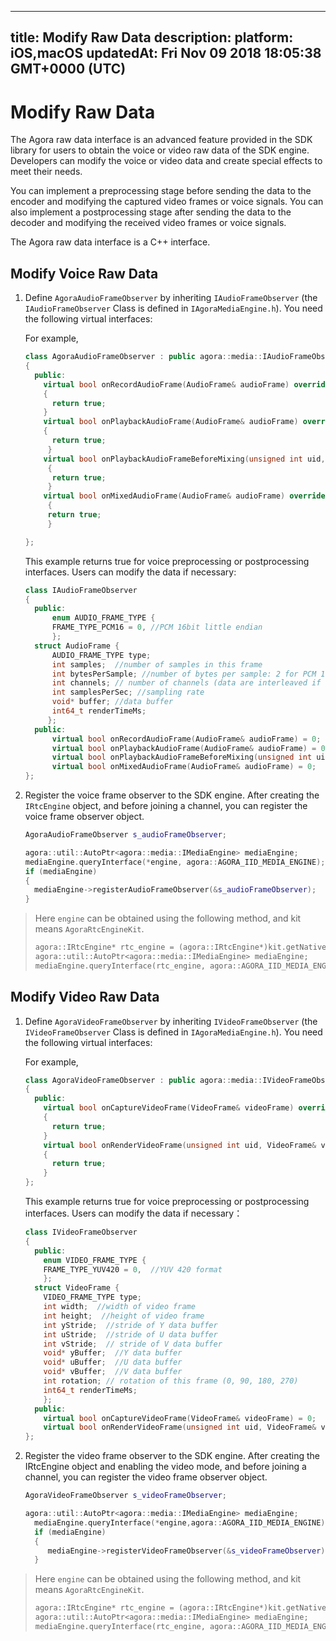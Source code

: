 
---
title: Modify Raw Data
description: 
platform: iOS,macOS
updatedAt: Fri Nov 09 2018 18:05:38 GMT+0000 (UTC)
---
# Modify Raw Data
The Agora raw data interface is an advanced feature provided in the SDK library for users to obtain the voice or video raw data of the SDK engine. Developers can modify the voice or video data and create special effects to meet their needs.

You can implement a preprocessing stage before sending the data to the encoder and modifying the captured video frames or voice signals. You can also implement a postprocessing stage after sending the data to the decoder and modifying the received video frames or voice signals.

The Agora raw data interface is a C++ interface.

## Modify Voice Raw Data

1. Define `AgoraAudioFrameObserver` by inheriting `IAudioFrameObserver` (the `IAudioFrameObserver` Class is defined in `IAgoraMediaEngine.h`). You need the following virtual interfaces:

   For example,

   ```c++
   class AgoraAudioFrameObserver : public agora::media::IAudioFrameObserver
   {
     public:
       virtual bool onRecordAudioFrame(AudioFrame& audioFrame) override
       {
         return true;
       }
       virtual bool onPlaybackAudioFrame(AudioFrame& audioFrame) override
       {
         return true;
        }
       virtual bool onPlaybackAudioFrameBeforeMixing(unsigned int uid, AudioFrame& audioFrame) override
        {
         return true;
        }
       virtual bool onMixedAudioFrame(AudioFrame& audioFrame) override
        {
        return true;
        }
   
   };
   ```

   This example returns true for voice preprocessing or postprocessing interfaces. Users can modify the data if necessary:

   ```c++
   class IAudioFrameObserver
   {
     public:
         enum AUDIO_FRAME_TYPE {
         FRAME_TYPE_PCM16 = 0, //PCM 16bit little endian
         };
     struct AudioFrame {
         AUDIO_FRAME_TYPE type;
         int samples;  //number of samples in this frame
         int bytesPerSample; //number of bytes per sample: 2 for PCM 16
         int channels; // number of channels (data are interleaved if stereo)
         int samplesPerSec; //sampling rate
         void* buffer; //data buffer
         int64_t renderTimeMs;
        };
     public:
         virtual bool onRecordAudioFrame(AudioFrame& audioFrame) = 0;
         virtual bool onPlaybackAudioFrame(AudioFrame& audioFrame) = 0;
         virtual bool onPlaybackAudioFrameBeforeMixing(unsigned int uid, AudioFrame& audioFrame) = 0;
         virtual bool onMixedAudioFrame(AudioFrame& audioFrame) = 0;
   };
   ```

2. Register the voice frame observer to the SDK engine. After creating the `IRtcEngine` object, and before joining a channel, you can register the voice frame observer object.

   ```c++
   AgoraAudioFrameObserver s_audioFrameObserver;
   
   agora::util::AutoPtr<agora::media::IMediaEngine> mediaEngine;
   mediaEngine.queryInterface(*engine, agora::AGORA_IID_MEDIA_ENGINE);
   if (mediaEngine)
   {
     mediaEngine->registerAudioFrameObserver(&s_audioFrameObserver);
   }
   ```

> Here `engine` can be obtained using the following method, and kit means `AgoraRtcEngineKit`.
>
> ```c++
> agora::IRtcEngine* rtc_engine = (agora::IRtcEngine*)kit.getNativeHandle;
> agora::util::AutoPtr<agora::media::IMediaEngine> mediaEngine;
> mediaEngine.queryInterface(rtc_engine, agora::AGORA_IID_MEDIA_ENGINE);
> ```

## Modify Video Raw Data

1. Define `AgoraVideoFrameObserver` by inheriting `IVideoFrameObserver` \(the `IVideoFrameObserver` Class is defined in `IAgoraMediaEngine.h`\). You need the following virtual interfaces:

   For example,

   ```c++
   class AgoraVideoFrameObserver : public agora::media::IVideoFrameObserver
   {
     public:
       virtual bool onCaptureVideoFrame(VideoFrame& videoFrame) override
       {
         return true;
       }
       virtual bool onRenderVideoFrame(unsigned int uid, VideoFrame& videoFrame) override
       {
         return true;
       }
   };
   ```

   This example returns true for voice preprocessing or postprocessing interfaces. Users can modify the data if necessary：

   ```c++
   class IVideoFrameObserver
   {
     public:
       enum VIDEO_FRAME_TYPE {
       FRAME_TYPE_YUV420 = 0,  //YUV 420 format
       };
     struct VideoFrame {
       VIDEO_FRAME_TYPE type;
       int width;  //width of video frame
       int height;  //height of video frame
       int yStride;  //stride of Y data buffer
       int uStride;  //stride of U data buffer
       int vStride;  // stride of V data buffer
       void* yBuffer;  //Y data buffer
       void* uBuffer;  //U data buffer
       void* vBuffer;  //V data buffer
       int rotation; // rotation of this frame (0, 90, 180, 270)
       int64_t renderTimeMs;
       };
     public:
       virtual bool onCaptureVideoFrame(VideoFrame& videoFrame) = 0;
       virtual bool onRenderVideoFrame(unsigned int uid, VideoFrame& videoFrame) = 0;
   };
   ```

2. Register the video frame observer to the SDK engine. After creating the IRtcEngine object and enabling the video mode, and before joining a channel, you can register the video frame observer object.

   ```c++
   AgoraVideoFrameObserver s_videoFrameObserver;
   
   agora::util::AutoPtr<agora::media::IMediaEngine> mediaEngine;
     mediaEngine.queryInterface(*engine,agora::AGORA_IID_MEDIA_ENGINE);
     if (mediaEngine)
     {
        mediaEngine->registerVideoFrameObserver(&s_videoFrameObserver);
     }
   ```

> Here `engine` can be obtained using the following method, and kit means `AgoraRtcEngineKit`.
> ```c++
> agora::IRtcEngine* rtc_engine = (agora::IRtcEngine*)kit.getNativeHandle;
> agora::util::AutoPtr<agora::media::IMediaEngine> mediaEngine;
> mediaEngine.queryInterface(rtc_engine, agora::AGORA_IID_MEDIA_ENGINE);
> ```
